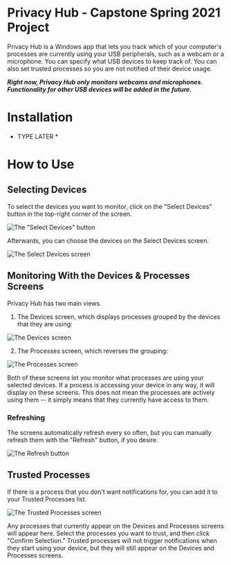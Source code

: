# Privacy Hub - Capstone Spring 2021 Project
Privacy Hub is a Windows app that lets you track which of your computer's processes are currently using your USB peripherals, such as a webcam or a microphone. You can specify what USB devices to keep track of. You can also set trusted processes so you are not notified of their device usage.

***Right now, Privacy Hub only monitors webcams and microphones. Functionality for other USB devices will be added in the future.***

# Installation
* TYPE LATER *

# How to Use
## Selecting Devices
To select the devices you want to monitor, click on the "Select Devices" button in the top-right corner of the screen.

![The "Select Devices" button](https://i.ibb.co/b5BY3xm/image.png)

Afterwards, you can choose the devices on the Select Devices screen.

![The Select Devices screen](https://i.ibb.co/Qdj0x2g/image.png)

## Monitoring With the Devices & Processes Screens
Privacy Hub has two main views.
1. The Devices screen, which displays processes grouped by the devices that they are using:

![The Devices screen](https://i.ibb.co/JdpnJjL/image.png)

2. The Processes screen, which reverses the grouping:

![The Processes screen](https://i.ibb.co/MkD9Dh5/image.png)

Both of these screens let you monitor what processes are using your selected devices. If a process is accessing your device in any way, it will display on these screens. This does not mean the processes are actively using them -- it simply means that they currently have access to them. 

### Refreshing
The screens automatically refresh every so often, but you can manually refresh them with the "Refresh" button, if you desire.

![The Refresh button](https://i.ibb.co/yN0yQJ9/image.png)

## Trusted Processes
If there is a process that you don't want notifications for, you can add it to your Trusted Processes list.

![The Trusted Processes screen](https://i.ibb.co/YdkKxn5/image.png)

Any processes that currently appear on the Devices and Processes screens will appear here. Select the processes you want to trust, and then click "Confirm Selection." Trusted processes will not trigger notifications when they start using your device, but they will still appear on the Devices and Processes screens.
